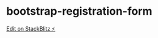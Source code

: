 # bootstrap-registration-form

[Edit on StackBlitz ⚡️](https://stackblitz.com/edit/web-platform-ibp7vr)